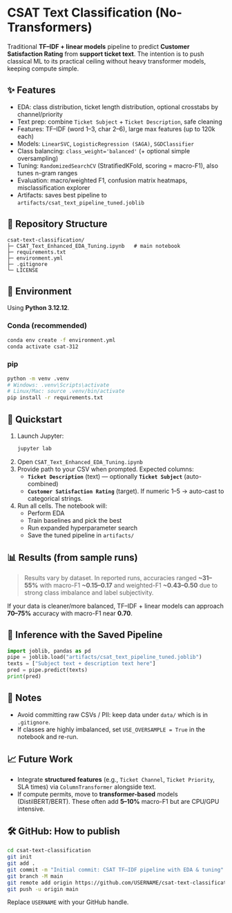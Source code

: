 # CSAT Text Classification (No-Transformers)

Traditional **TF–IDF + linear models** pipeline to predict **Customer Satisfaction Rating** from **support ticket text**.
The intention is to push classical ML to its practical ceiling without heavy transformer models, keeping compute simple.

## ✨ Features
- EDA: class distribution, ticket length distribution, optional crosstabs by channel/priority
- Text prep: combine `Ticket Subject` + `Ticket Description`, safe cleaning
- Features: TF–IDF (word 1–3, char 2–6), large max features (up to 120k each)
- Models: `LinearSVC`, `LogisticRegression (SAGA)`, `SGDClassifier`
- Class balancing: `class_weight='balanced'` (+ optional simple oversampling)
- Tuning: `RandomizedSearchCV` (StratifiedKFold, scoring = macro-F1), also tunes n-gram ranges
- Evaluation: macro/weighted F1, confusion matrix heatmaps, misclassification explorer
- Artifacts: saves best pipeline to `artifacts/csat_text_pipeline_tuned.joblib`

## 📁 Repository Structure
```
csat-text-classification/
├─ CSAT_Text_Enhanced_EDA_Tuning.ipynb   # main notebook
├─ requirements.txt
├─ environment.yml
├─ .gitignore
└─ LICENSE
```

## 🧰 Environment
Using **Python 3.12.12**.

### Conda (recommended)
```bash
conda env create -f environment.yml
conda activate csat-312
```

### pip
```bash
python -m venv .venv
# Windows: .venv\Scripts\activate
# Linux/Mac: source .venv/bin/activate
pip install -r requirements.txt
```

## 🚀 Quickstart
1. Launch Jupyter:
   ```bash
   jupyter lab
   ```
2. Open `CSAT_Text_Enhanced_EDA_Tuning.ipynb`
3. Provide path to your CSV when prompted. Expected columns:
   - **`Ticket Description`** (text) — optionally **`Ticket Subject`** (auto-combined)
   - **`Customer Satisfaction Rating`** (target). If numeric 1–5 → auto-cast to categorical strings.
4. Run all cells. The notebook will:
   - Perform EDA
   - Train baselines and pick the best
   - Run expanded hyperparameter search
   - Save the tuned pipeline in `artifacts/`

## 📊 Results (from sample runs)
> Results vary by dataset. In reported runs, accuracies ranged **~31–55%** with macro-F1 **~0.15–0.17** and weighted-F1 **~0.43–0.50** due to strong class imbalance and label subjectivity.

If your data is cleaner/more balanced, TF–IDF + linear models can approach **70–75%** accuracy with macro-F1 near **0.70**.

## 🧪 Inference with the Saved Pipeline
```python
import joblib, pandas as pd
pipe = joblib.load("artifacts/csat_text_pipeline_tuned.joblib")
texts = ["Subject text + description text here"]
pred = pipe.predict(texts)
print(pred)
```

## 📌 Notes
- Avoid committing raw CSVs / PII: keep data under `data/` which is in `.gitignore`.
- If classes are highly imbalanced, set `USE_OVERSAMPLE = True` in the notebook and re-run.

## 📈 Future Work
- Integrate **structured features** (e.g., `Ticket Channel`, `Ticket Priority`, SLA times) via `ColumnTransformer` alongside text.
- If compute permits, move to **transformer-based** models (DistilBERT/BERT). These often add **5–10%** macro-F1 but are CPU/GPU intensive.

## 🛠️ GitHub: How to publish
```bash
cd csat-text-classification
git init
git add .
git commit -m "Initial commit: CSAT TF–IDF pipeline with EDA & tuning"
git branch -M main
git remote add origin https://github.com/USERNAME/csat-text-classification.git
git push -u origin main
```
Replace `USERNAME` with your GitHub handle.
